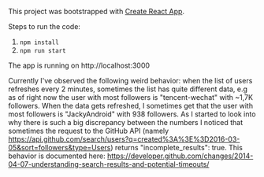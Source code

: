 This project was bootstrapped with [Create React App](https://github.com/facebookincubator/create-react-app).

Steps to run the code:  
1. `npm install`  
2. `npm run start`  

The app is running on http://localhost:3000

Currently I've observed the following weird behavior: when the list of users refreshes every 2 minutes,
sometimes the list has quite different data, e.g as of right now the user with most followers is
"tencent-wechat" with ~1,7K followers. When the data gets refreshed, I sometimes get that the user with most
followers is "JackyAndroid" with 938 followers. As I started to look into why there is such a big discrepancy between the numbers I noticed that sometimes the request to the GitHub API (namely https://api.github.com/search/users?q=created%3A%3E%3D2016-03-05&sort=followers&type=Users) returns   "incomplete_results": true. This behavior is documented here: https://developer.github.com/changes/2014-04-07-understanding-search-results-and-potential-timeouts/
